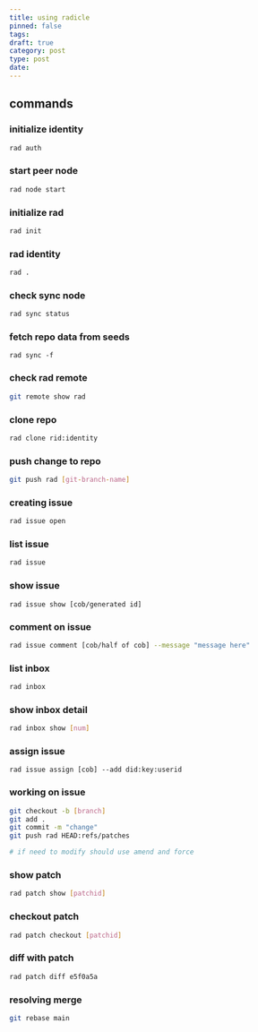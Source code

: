 ```yaml
---
title: using radicle
pinned: false
tags: 
draft: true
category: post
type: post
date:
---
```

## commands

### initialize identity
```bash
rad auth
```
### start peer node
```bash
rad node start
```
### initialize rad
```bash
rad init
```
### rad identity
```bash
rad .
```
### check sync node
```bash
rad sync status
```
### fetch repo data from seeds
```
rad sync -f
```
### check rad remote
```bash
git remote show rad
```
### clone repo
```bash
rad clone rid:identity
```
### push change to repo
```bash
git push rad [git-branch-name]
```
### creating issue
```bash
rad issue open
```
### list issue
```bash
rad issue
```
### show issue
```
rad issue show [cob/generated id]
```
### comment on issue
```bash
rad issue comment [cob/half of cob] --message "message here"
```
### list inbox
```bash
rad inbox
```
### show inbox detail
```bash
rad inbox show [num]
```
### assign issue
```
rad issue assign [cob] --add did:key:userid
```
### working on issue
```bash
git checkout -b [branch]
git add .
git commit -m "change"
git push rad HEAD:refs/patches

# if need to modify should use amend and force
```
### show patch
```bash
rad patch show [patchid]
```
### checkout patch
```bash
rad patch checkout [patchid]
```
### diff with patch
```bash
rad patch diff e5f0a5a
```
### resolving merge
```bash
git rebase main
```

